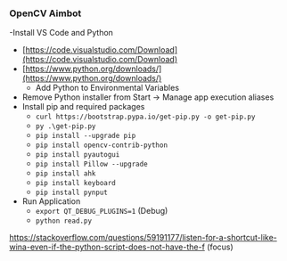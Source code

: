 ### OpenCV Aimbot
-Install VS Code and Python
  - [https://code.visualstudio.com/Download](https://code.visualstudio.com/Download)
  - [https://www.python.org/downloads/](https://www.python.org/downloads/)
    - Add Python to Environmental Variables
  - Remove Python installer from Start -> Manage app execution aliases
- Install pip and required packages
  - `curl https://bootstrap.pypa.io/get-pip.py -o get-pip.py`
  - `py .\get-pip.py`
  - `pip install --upgrade pip`
  - `pip install opencv-contrib-python`
  - `pip install pyautogui`
  - `pip install Pillow --upgrade`
  - `pip install ahk`
  - `pip install keyboard`
  - `pip install pynput`
- Run Application
  - `export QT_DEBUG_PLUGINS=1` (Debug)
  - `python read.py`

https://stackoverflow.com/questions/59191177/listen-for-a-shortcut-like-wina-even-if-the-python-script-does-not-have-the-f (focus)